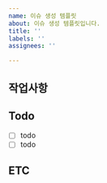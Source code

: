 ```yaml
---
name: 이슈 생성 템플릿
about: 이슈 생성 템플릿입니다.
title: ''
labels: ''
assignees: ''

---
```


## 작업사항

## Todo
- [ ] todo
- [ ] todo

## ETC
